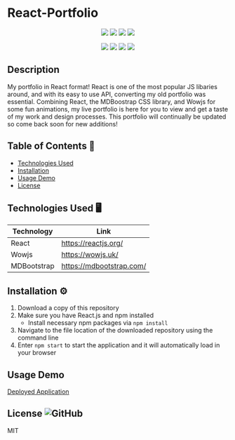 # React-Portfolio

<p align="center">
    <img src="https://img.shields.io/github/repo-size/Dkallen117/React-Portfolio" />
    <img src="https://img.shields.io/github/languages/top/Dkallen117/React-Portfolio"  />
    <img src="https://img.shields.io/github/issues/Dkallen117/React-Portfolio" />
    <img src="https://img.shields.io/github/last-commit/Dkallen117/React-Portfolio" >
</p>
  
<p align="center">
    <img src="https://img.shields.io/badge/React-blue" />
    <img src="https://img.shields.io/badge/MDBootstrap-red" />
    <img src="https://img.shields.io/badge/Wowjs-orange"  />
    <img src="https://img.shields.io/badge/JavaScript-lightgreen" />
</p>

## Description 

My portfolio in React format! React is one of the most popular JS libaries around, and with its easy to use API, converting my old portfolio was essential. Combining React, the MDBoostrap CSS library, and Wowjs for some fun animations, my live portfolio is here for you to view and get a taste of my work and design processes. This portfolio will continually be updated so come back soon for new additions!

## Table of Contents 📖

- [Technologies Used](#technologies-used-%EF%B8%8F)
- [Installation](#installation-%EF%B8%8F)
- [Usage Demo](#usage-demo)
- [License](#license-)

## Technologies Used 🖥️

| Technology  | Link                                    |
| ----------- | --------------------------------------- |
| React       | https://reactjs.org/                    |
| Wowjs       | https://wowjs.uk/                       |
| MDBootstrap | https://mdbootstrap.com/                |



## Installation ⚙️

1. Download a copy of this repository
2. Make sure you have React.js and npm installed
    - Install necessary npm packages via `npm install`
3. Navigate to the file location of the downloaded repository using the command line
5. Enter `npm start` to start the application and it will automatically load in your browser



## Usage Demo

[Deployed Application](https://dkallen117.github.io/React-Portfolio/)


## License ![GitHub](https://img.shields.io/badge/License%3A-MIT-green.svg)

MIT
